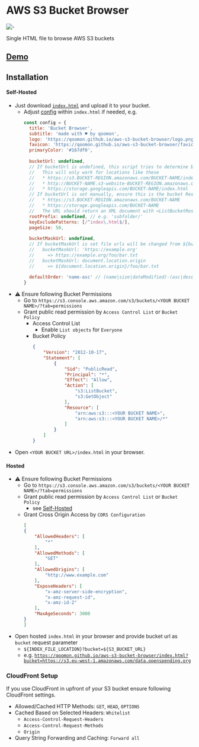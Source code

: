 # AWS S3 Bucket Browser
![-](favicon.ico)

Single HTML file to browse AWS S3 buckets
## [Demo](https://qoomon.github.io/aws-s3-bucket-browser/index.html?bucket=https://s3.eu-west-1.amazonaws.com/data.openspending.org#worldbank/)

## Installation

#### Self-Hosted
* Just download [`index.html`](index.html) and upload it to your bucket.
  * Adjust [config](index.html#L8-L37) within `index.html` if needed, e.g.
    ```js
    const config = {
      title: 'Bucket Browser',
      subtitle: 'made with ♥ by qoomon',
      logo: 'https://qoomon.github.io/aws-s3-bucket-browser/logo.png',
      favicon: 'https://qoomon.github.io/aws-s3-bucket-browser/favicon.ico',
      primaryColor: '#167df0',
      
      bucketUrl: undefined,
      // If bucketUrl is undefined, this script tries to determine bucket Rest API URL from this file location itself.
      //   This will only work for locations like these
      //   * https://s3.BUCKET-REGION.amazonaws.com/BUCKET-NAME/index.html
      //   * http://BUCKET-NAME.s3-website-BUCKET-REGION.amazonaws.com/index.html
      //   * https://storage.googleapis.com/BUCKET-NAME/index.html
      // If bucketUrl is set manually, ensure this is the bucket Rest API URL, e.g.
      //   * https://s3.BUCKET-REGION.amazonaws.com/BUCKET-NAME
      //   * https://storage.googleapis.com/BUCKET-NAME
      //   The URL should return an XML document with <ListBucketResult> as root element.
      rootPrefix: undefined, // e.g. 'subfolder/'
      keyExcludePatterns: [/^index\.html$/],
      pageSize: 50,
      
      bucketMaskUrl: undefined, 
      // If bucketMaskUrl is set file urls will be changed from ${bucketUrl}/${file} to ${bucketMaskUrl}/${file}
      //   bucketMaskUrl: 'https://example.org'
      //     => https://example.org/foo/bar.txt 
      //   bucketMaskUrl: document.location.origin
      //     => ${document.location.origin}/foo/bar.txt 
      
      defaultOrder: 'name-asc' // (name|size|dateModified)-(asc|desc)
    }
    ```
* ⚠️ Ensure following Bucket Permissions
  * Go to `https://s3.console.aws.amazon.com/s3/buckets/<YOUR BUCKET NAME>/?tab=permissions`
  * Grant public read permission by `Access Control List` or `Bucket Policy`
    * Access Control List
      * Enable `List objects` for `Everyone`
    * Bucket Policy
      ```json
      {
          "Version": "2012-10-17",
          "Statement": [
              {
                  "Sid": "PublicRead",
                  "Principal": "*",
                  "Effect": "Allow",
                  "Action": [
                      "s3:ListBucket",
                      "s3:GetObject"
                  ],
                  "Resource": [
                      "arn:aws:s3:::<YOUR BUCKET NAME>",
                      "arn:aws:s3:::<YOUR BUCKET NAME>/*"
                  ]
              }
          ]
      }
      ```
* Open `<YOUR BUCKET URL>/index.html` in your browser.

#### Hosted
* ⚠️ Ensure following Bucket Permissions
  * Go to `https://s3.console.aws.amazon.com/s3/buckets/<YOUR BUCKET NAME>/?tab=permissions`
  * Grant public read permission by `Access Control List` or `Bucket Policy`
    * see [Self-Hosted](#self-hosted)
  * Grant Cross Origin Access by `CORS Configuration`
    ```json
    [
    {
        "AllowedHeaders": [
            "*"
        ],
        "AllowedMethods": [
            "GET"
        ],
        "AllowedOrigins": [
            "http://www.example.com"
        ],
        "ExposeHeaders": [
            "x-amz-server-side-encryption",
            "x-amz-request-id",
            "x-amz-id-2"
        ],
        "MaxAgeSeconds": 3000
    }
    ]
    ```
* Open hosted `index.html` in your browser and provide bucket url as `bucket` request parameter
  * `${INDEX_FILE_LOCATION}?bucket=${S3_BUCKET_URL}` 
  * e.g. [`https://qoomon.github.io/aws-s3-bucket-browser/index.html?bucket=https://s3.eu-west-1.amazonaws.com/data.openspending.org`](https://qoomon.github.io/aws-s3-bucket-browser/index.html?bucket=https://s3.eu-west-1.amazonaws.com/data.openspending.org)


### CloudFront Setup
If you use CloudFront in upfront of your S3 bucket ensure following CloudFront settings.
- Allowed/Cached HTTP Methods: `GET`, `HEAD`, `OPTIONS`
- Cached Based on Selected Headers: `Whitelist`
  - `Access-Control-Request-Headers`
  - `Access-Control-Request-Methods`
  - `Origin`
- Query String Forwarding and Caching: `Forward all`

